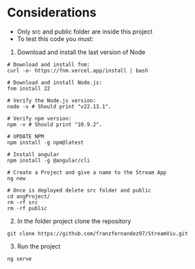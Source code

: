 # Considerations
- Only src and public folder are inside this project
- To test this code you must:
1) Download and install the last version of Node

```
# Download and install fnm:
curl -o- https://fnm.vercel.app/install | bash

# Download and install Node.js:
fnm install 22

# Verify the Node.js version:
node -v # Should print "v22.13.1".

# Verify npm version:
npm -v # Should print "10.9.2".

# UPDATE NPM
npm install -g npm@latest

# Install angular
npm install -g @angular/cli

# Create a Project and give a name to the Stream App
ng new

# Once is deployed delete src folder and public
cd angProject/
rm -rf src
rm -rf public
```

2) In the folder project clone the repository

```
git clone https://github.com/franzfernandez97/StreamViu.git
```

3) Run the project

```
ng serve
```